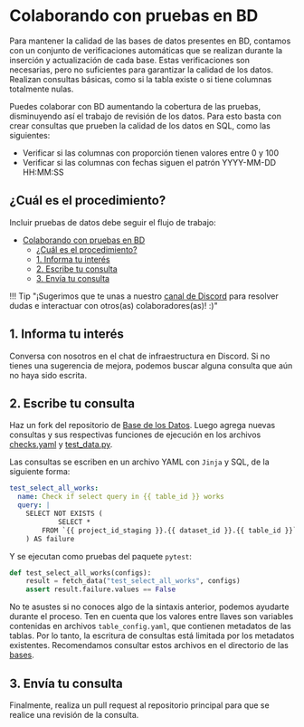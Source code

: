 # Colaborando con pruebas en BD

Para mantener la calidad de las bases de datos presentes en BD, contamos con un
conjunto de verificaciones automáticas que se realizan durante la inserción y
actualización de cada base. Estas verificaciones son necesarias, pero no suficientes
para garantizar la calidad de los datos. Realizan consultas básicas, como si la
tabla existe o si tiene columnas totalmente nulas.

Puedes colaborar con BD aumentando la cobertura de las pruebas, disminuyendo así
el trabajo de revisión de los datos. Para esto basta con crear consultas que prueben la
calidad de los datos en SQL, como las siguientes:

- Verificar si las columnas con proporción tienen valores entre 0 y 100
- Verificar si las columnas con fechas siguen el patrón YYYY-MM-DD HH:MM:SS

<!----------------------------------------------------------------------------->

## ¿Cuál es el procedimiento?

Incluir pruebas de datos debe seguir el flujo de trabajo:

- [Colaborando con pruebas en BD](#colaborando-con-pruebas-en-bd)
  - [¿Cuál es el procedimiento?](#cuál-es-el-procedimiento)
  - [1. Informa tu interés](#1-informa-tu-interés)
  - [2. Escribe tu consulta](#2-escribe-tu-consulta)
  - [3. Envía tu consulta](#3-envía-tu-consulta)

!!! Tip "¡Sugerimos que te unas a nuestro [canal de Discord](https://discord.gg/huKWpsVYx4) para resolver dudas e interactuar con otros(as) colaboradores(as)! :)"

<!----------------------------------------------------------------------------->

## 1. Informa tu interés

Conversa con nosotros en el chat de infraestructura en Discord. Si no tienes una sugerencia de mejora, podemos buscar alguna consulta que aún no haya sido escrita.

<!----------------------------------------------------------------------------->

## 2. Escribe tu consulta

Haz un fork del repositorio de [Base de los Datos](https://github.com/basedosdados/mais/tree/master).
Luego agrega nuevas consultas y sus respectivas funciones de ejecución en los archivos
[checks.yaml](https://github.com/basedosdados/mais/blob/master/.github/workflows/data-check/checks.yaml)
y [test_data.py](https://github.com/basedosdados/mais/blob/master/.github/workflows/data-check/test_data.py).

Las consultas se escriben en un archivo YAML con `Jinja` y SQL, de la siguiente forma:

```yaml
test_select_all_works:
  name: Check if select query in {{ table_id }} works
  query: |
    SELECT NOT EXISTS (
            SELECT *
        FROM `{{ project_id_staging }}.{{ dataset_id }}.{{ table_id }}`
    ) AS failure
```

Y se ejecutan como pruebas del paquete `pytest`:

```python
def test_select_all_works(configs):
    result = fetch_data("test_select_all_works", configs)
    assert result.failure.values == False
```

No te asustes si no conoces algo de la sintaxis anterior, podemos ayudarte durante
el proceso. Ten en cuenta que los valores entre llaves son variables contenidas en archivos
`table_config.yaml`, que contienen metadatos de las tablas. Por lo tanto, la escritura de consultas
está limitada por los metadatos existentes. Recomendamos consultar estos archivos
en el directorio de las [bases](https://github.com/basedosdados/mais/tree/master/bases).

<!----------------------------------------------------------------------------->

## 3. Envía tu consulta

Finalmente, realiza un pull request al repositorio principal para que se realice una revisión de la consulta.

